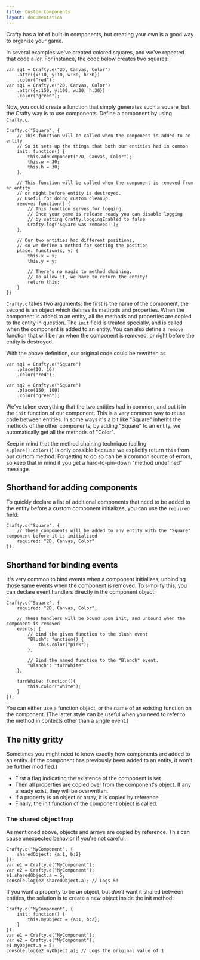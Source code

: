 ```yaml
---
title: Custom Components
layout: documentation
---
```


Crafty has a lot of built-in components, but creating your own is a good way to organize your game.

In several examples we've created colored squares, and we've repeated that code a *lot*.  For instance, the code below creates two squares:

```
var sq1 = Crafty.e("2D, Canvas, Color")
	.attr({x:10, y:10, w:30, h:30})
	.color("red");
var sq1 = Crafty.e("2D, Canvas, Color")
	.attr({x:150, y:100, w:30, h:30})
	.color("green");
```

Now, you could create a function that simply generates such a square, but the Crafty way is to use components.  Define a component by using [`Crafty.c`](/api/Crafty-c.html).

```
Crafty.c("Square", {
	// This function will be called when the component is added to an entity
	// So it sets up the things that both our entities had in common
	init: function() {
		this.addComponent("2D, Canvas, Color");
		this.w = 30;
		this.h = 30;
	},

	// This function will be called when the component is removed from an entity
	// or right before entity is destroyed.
	// Useful for doing custom cleanup.
	remove: function() {
		// This function serves for logging.
		// Once your game is release ready you can disable logging
		// by setting Crafty.loggingEnabled to false
		Crafty.log('Square was removed!');
	},

	// Our two entities had different positions, 
	// so we define a method for setting the position
	place: function(x, y) {
		this.x = x;
		this.y = y;

		// There's no magic to method chaining.
		// To allow it, we have to return the entity!
		return this;
	}
})
```

`Crafty.c` takes two arguments: the first is the name of the component, the second is an object which defines its methods and properties.  When the component is added to an entity, all the methods and properties are copied to the entity in question.  The `init` field is treated specially, and is called when the component is added to an entity. You can also define a `remove` function that will be run when the component is removed, or right before the entity is destroyed.

With the above definition, our original code could be rewritten as

```
var sq1 = Crafty.e("Square")
	.place(10, 10)
	.color("red");

var sq2 = Crafty.e("Square")
	.place(150, 100)
	.color("green");
```

We've taken everything that the two entities had in common, and put it in the `init` function of our component.  This is a very common way to reuse code between entities.  In some ways it's a bit like "Square" inherits the methods of the other components; by adding "Square" to an entity, we automatically get all the methods of "Color".

Keep in mind that the method chaining technique (calling `e.place().color()`) is only possible because we explicitly return `this` from our custom method.  Forgetting to do so can be a common source of errors, so keep that in mind if you get a hard-to-pin-down "method undefined" message.

## Shorthand for adding components

To quickly declare a list of additional components that need to be added to the entity before a custom component initializes, you can use the `required` field:

```
Crafty.c("Square", {
	// These components will be added to any entity with the "Square" component before it is initialized
	required: "2D, Canvas, Color"
});
```

## Shorthand for binding events

It's very common to bind events when a component initializes, unbinding those same events when the component is removed.  To simplify this, you can declare event handlers directly in the component object:

```
Crafty.c("Square", {
	required: "2D, Canvas, Color",

	// These handlers will be bound upon init, and unbound when the component is removed
	events: {
		// bind the given function to the blush event
		"Blush": function() {
			this.color("pink");
		},

		// Bind the named function to the "Blanch" event.
		"Blanch": "turnWhite"
	},

	turnWhite: function(){
		this.color("white");
	}
});
```

You can either use a function object, or the name of an existing function on the component.  (The latter style can be useful when you need to refer to the method in contexts other than a single event.)

## The nitty gritty

Sometimes you might need to know exactly how components are added to an entity.  (If the component has previously been added to an entity, it won't be further modified.)

- First a flag indicating the existence of the component is set
- Then all properties are copied over from the component's object.  If any already exist, they will be overwritten.
- If a property is an object or array, it is copied by reference.
- Finally, the init function of the component object is called.
 
### The shared object trap

As mentioned above, objects and arrays are copied by reference.  This can cause unexpected behavior if you're not careful:

```
Crafty.c("MyComponent", {
	sharedObject: {a:1, b:2}
});
var e1 = Crafty.e("MyComponent");
var e2 = Crafty.e("MyComponent");
e1.sharedObject.a = 5;
console.log(e2.sharedObject.a); // Logs 5!
```

If you want a property to be an object, but *don't* want it shared between entities, the solution is to create a new object inside the init method:

```
Crafty.c("MyComponent", {
	init: function() {
		this.myObject = {a:1, b:2};
	}
});
var e1 = Crafty.e("MyComponent");
var e2 = Crafty.e("MyComponent");
e1.myObject.a = 5;
console.log(e2.myObject.a); // Logs the original value of 1
```

